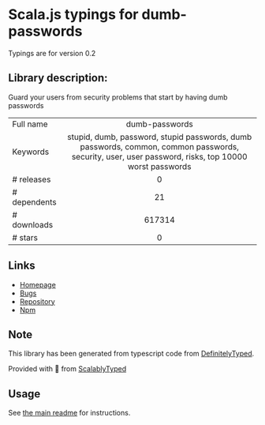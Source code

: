 
# Scala.js typings for dumb-passwords

Typings are for version 0.2

## Library description:
Guard your users from security problems that start by having dumb passwords

|                    |                 |
| ------------------ | :-------------: |
| Full name          | dumb-passwords |
| Keywords           | stupid, dumb, password, stupid passwords, dumb passwords, common, common passwords, security, user, user password, risks, top 10000 worst passwords |
| # releases         | 0 |
| # dependents       | 21 |
| # downloads        | 617314 |
| # stars            | 0 |

## Links
- [Homepage](https://github.com/kn9ts/dumb-passwords#readme)
- [Bugs](https://github.com/kn9ts/dumb-passwords/issues)
- [Repository](https://github.com/kn9ts/dumb-passwords)
- [Npm](https://www.npmjs.com/package/dumb-passwords)
    


## Note
This library has been generated from typescript code from [DefinitelyTyped](https://definitelytyped.org).

Provided with :purple_heart: from [ScalablyTyped](https://github.com/oyvindberg/ScalablyTyped)

## Usage
See [the main readme](../../readme.md) for instructions.



